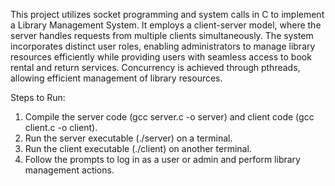 This project utilizes socket programming and system calls in C to implement a Library Management System. It employs a client-server model, where the server handles requests from multiple clients simultaneously. The system incorporates distinct user roles, enabling administrators to manage library resources efficiently while providing users with seamless access to book rental and return services.
Concurrency is achieved through pthreads, allowing efficient management of library resources.


Steps to Run:
1. Compile the server code (gcc server.c -o server) and client code (gcc client.c -o client).
2. Run the server executable (./server) on a terminal.
3. Run the client executable (./client) on another terminal.
4. Follow the prompts to log in as a user or admin and perform library management actions.
